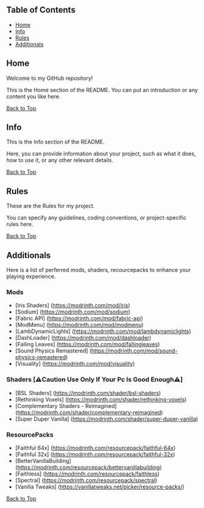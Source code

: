 <!-- Create a GitHub Pages README -->

## Table of Contents
- [Home](#home)
- [Info](#info)
- [Rules](#rules)
- [Additionals](#additionals)

<div id="home"></div>

## Home
Welcome to my GitHub repository!

This is the Home section of the README. You can put an introduction or any content you like here.

[Back to Top](#table-of-contents)

<div id="info"></div>

## Info
This is the Info section of the README.

Here, you can provide information about your project, such as what it does, how to use it, or any other relevant details.

[Back to Top](#table-of-contents)

<div id="rules"></div>

## Rules
These are the Rules for my project.

You can specify any guidelines, coding conventions, or project-specific rules here.

[Back to Top](#table-of-contents)

<div id="additionals"></div>

## Additionals
Here is a list of perferred mods, shaders, recourcepacks to enhance your playing experience.

### Mods
- [Iris Shaders] (https://modrinth.com/mod/iris)
- [Sodium] (https://modrinth.com/mod/sodium)
- [Fabric API] (https://modrinth.com/mod/fabric-api)
- [ModMenu] (https://modrinth.com/mod/modmenu)
- [LambDynamicLights] (https://modrinth.com/mod/lambdynamiclights)
- [DashLoader] (https://modrinth.com/mod/dashloader)
- [Falling Leaves] (https://modrinth.com/mod/fallingleaves)
- [Sound Physics Remastered] (https://modrinth.com/mod/sound-physics-remastered)
- [Visuality] (https://modrinth.com/mod/visuality)

### Shaders [⚠️Caution Use Only If Your Pc Is Good Enough⚠️]
- [BSL Shaders] (https://modrinth.com/shader/bsl-shaders)
- [Rethinking Voxels] (https://modrinth.com/shader/rethinking-voxels)
- [Complementary Shaders - Reimagined] (https://modrinth.com/shader/complementary-reimagined)
- [Super Duper Vanilla] (https://modrinth.com/shader/super-duper-vanilla)

### ResourcePacks
- [Faithful 64x] (https://modrinth.com/resourcepack/faithful-64x)
- [Faithful 32x] (https://modrinth.com/resourcepack/faithful-32x)
- [BetterVanillaBuilding] (https://modrinth.com/resourcepack/bettervanillabuilding)
- [Faithless] (https://modrinth.com/resourcepack/faithless)
- [Spectral] (https://modrinth.com/resourcepack/spectral)
- [Vanilla Tweaks] (https://vanillatweaks.net/picker/resource-packs/)

[Back to Top](#table-of-contents)

<script>
// JavaScript for smooth scrolling to the sections
document.addEventListener("DOMContentLoaded", function () {
  const links = document.querySelectorAll("a[href^='#']");
  for (const link of links) {
    link.addEventListener("click", function (e) {
      e.preventDefault();
      const targetId = this.getAttribute("href").substring(1);
      const target = document.getElementById(targetId);
      target.scrollIntoView({ behavior: "smooth" });
    });
  }
});
</script>
